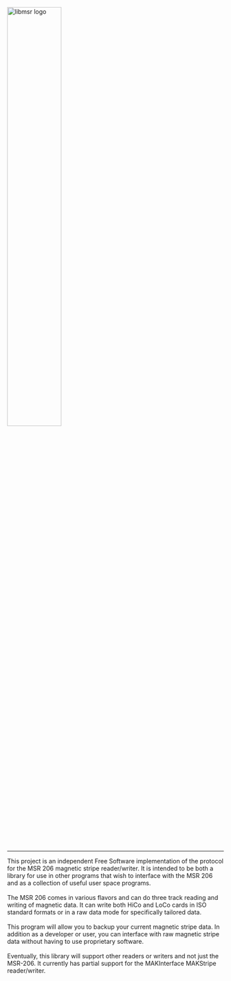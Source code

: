 <img src='http://libmsr.googlecode.com/svn-history/r160/trunk/logos/LIBSMR-LOGO-FULL.gif' align='middle' height='50%' alt='libmsr logo' width='50%'>

<hr />

This project is an independent Free Software implementation of the protocol for the MSR 206 magnetic stripe reader/writer. It is intended to be both a library for use in other programs that wish to interface with the MSR 206 and as a collection of useful user space programs.<br>
<br>
The MSR 206 comes in various flavors and can do three track reading and writing of magnetic data. It can write both HiCo and LoCo cards in ISO standard formats or in a raw data mode for specifically tailored data.<br>
<br>
This program will allow you to backup your current magnetic stripe data. In addition as a developer or user, you can interface with raw magnetic stripe data without having to use proprietary software.<br>
<br>
Eventually, this library will support other readers or writers and not just the MSR-206. It currently has partial support for the MAKInterface MAKStripe reader/writer.